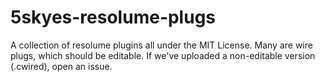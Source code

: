 # 5skyes-resolume-plugs
A collection of resolume plugins all under the MIT License. Many are wire plugs, which should be editable. If we've uploaded a non-editable version (.cwired), open an issue.
